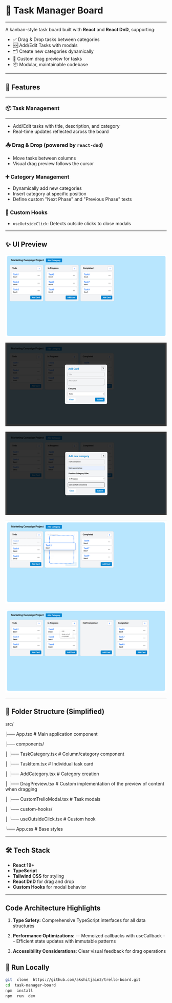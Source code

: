 # 📝 Task Manager Board

---

A kanban-style task board built with **React** and **React DnD**, supporting:

- ✅ Drag & Drop tasks between categories
- 🆕 Add/Edit Tasks with modals
- 🗂️ Create new categories dynamically
- 🧲 Custom drag preview for tasks
- 📦 Modular, maintainable codebase

---

## 🚀 Features

---

### 📦 Task Management

---

- Add/Edit tasks with title, description, and category
- Real-time updates reflected across the board

### 📤 Drag & Drop (powered by `react-dnd`)

- Move tasks between columns
- Visual drag preview follows the cursor

### ➕ Category Management

- Dynamically add new categories
- Insert category at specific position
- Define custom "Next Phase" and "Previous Phase" texts

### 🧠 Custom Hooks

- `useOutsideClick`: Detects outside clicks to close modals

---

## ✨ UI Preview

![App Screenshot](./screenshots/default-load.png)

![Modal Screenshot1](./screenshots/modal.png)

![Modal Screenshot2](./screenshots/modal2.png)

![Drag & Drop](./screenshots//drag-drop-preview.png)

![Settings Dropdown](./screenshots/Editing%20task-Moving%20to%20next%20phase.png)

---

## 📁 Folder Structure (Simplified)

src/

├── App.tsx # Main application component

├── components/

│ ├── TaskCategory.tsx # Column/category component

│ ├── TaskItem.tsx # Individual task card

│ ├── AddCategory.tsx # Category creation

│ ├── DragPreview.tsx # Custom implementation of the preview of content when dragging

│ ├── CustomTrelloModal.tsx # Task modals

│ └── custom-hooks/

│ └── useOutsideClick.tsx # Custom hook

└── App.css # Base styles

---

## 🛠️ Tech Stack

- **React 19+**
- **TypeScript**
- **Tailwind CSS** for styling
- **React DnD** for drag and drop
- **Custom Hooks** for modal behavior

---

## Code Architecture Highlights

1.  **Type Safety:** Comprehensive TypeScript interfaces for all data structures

2.  **Performance Optimizations:**
    -- Memoized callbacks with useCallback
    -- Efficient state updates with immutable patterns

3.  **Accessibility Considerations**: Clear visual feedback for drag operations

## 🧪 Run Locally

```bash
git  clone  https://github.com/akshitjain3/trello-board.git
cd  task-manager-board
npm  install
npm  run  dev
```
